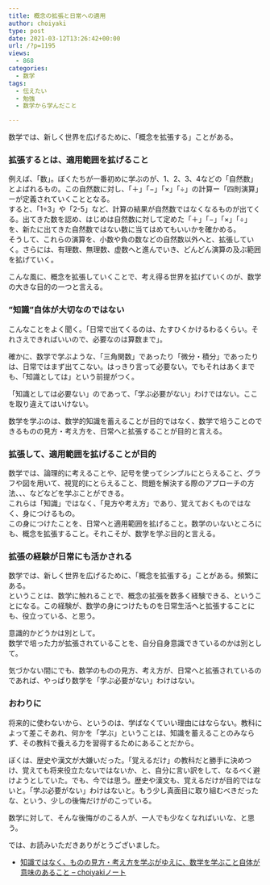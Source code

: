 ```yaml
---
title: 概念の拡張と日常への適用
author: choiyaki
type: post
date: 2021-03-12T13:26:42+00:00
url: /?p=1195
views:
  - 868
categories:
  - 数学
tags:
  - 伝えたい
  - 勉強
  - 数学から学んだこと

---
```

数学では、新しく世界を広げるために、「概念を拡張する」ことがある。

### 拡張するとは、適用範囲を拡げること

例えば、「数」。ぼくたちが一番初めに学ぶのが、1、2、3、4などの「自然数」とよばれるもの。この自然数に対し、「＋」「−」「×」「÷」の計算ー「四則演算」ーが定義されていくこととなる。  
すると、「1÷3」や「2-5」など、計算の結果が自然数ではなくなるものが出てくる。出てきた数を認め、はじめは自然数に対して定めた「＋」「−」「×」「÷」を、新たに出てきた自然数ではない数に当てはめてもいいかを確かめる。  
そうして、これらの演算を、小数や負の数などの自然数以外へと、拡張していく。さらには、有理数、無理数、虚数へと進んでいき、どんどん演算の及ぶ範囲を拡げていく。

こんな風に、概念を拡張していくことで、考え得る世界を拡げていくのが、数学の大きな目的の一つと言える。

### ”知識”自体が大切なのではない

こんなことをよく聞く。「日常で出てくるのは、たすひくかけるわるくらい。それさえできればいいので、必要なのは算数まで」。

確かに、数学で学ぶような、「三角関数」であったり「微分・積分」であったりは、日常ではまず出てこない。はっきり言って必要ない。でもそれはあくまでも、「知識としては」という前提がつく。

「知識としては必要ない」のであって、「学ぶ必要がない」わけではない。ここを取り違えてはいけない。

数学を学ぶのは、数学的知識を蓄えることが目的ではなく、数学で培うことのできるものの見方・考え方を、日常へと拡張することが目的と言える。

### 拡張して、適用範囲を拡げることが目的

数学では、論理的に考えることや、記号を使ってシンプルにとらえること、グラフや図を用いて、視覚的にとらえること、問題を解決する際のアプローチの方法、、、などなどを学ぶことができる。  
これらは「知識」ではなく、「見方や考え方」であり、覚えておくものではなく、身につけるもの。  
この身につけたことを、日常へと適用範囲を拡げること。数学のいないところにも、概念を拡張すること。それこそが、数学を学ぶ目的と言える。

### 拡張の経験が日常にも活かされる

数学では、新しく世界を広げるために、「概念を拡張する」ことがある。頻繁にある。  
ということは、数学に触れることで、概念の拡張を数多く経験できる、ということになる。この経験が、数学の身につけたものを日常生活へと拡張することにも、役立っている、と思う。

意識的かどうかは別として。  
数学で培った力が拡張されていることを、自分自身意識できているのかは別として。

気づかない間にでも、数学のものの見方、考え方が、日常へと拡張されているのであれば、やっぱり数学を「学ぶ必要がない」わけはない。

### おわりに

将来的に使わないから、というのは、学ばなくていい理由にはならない。教科によって差こそあれ、何かを「学ぶ」ということは、知識を蓄えることのみならず、その教科で養える力を習得するためにあることだから。

ぼくは、歴史や漢文が大嫌いだった。「覚えるだけ」の教科だと勝手に決めつけ、覚えても将来役立たないではないか、と、自分に言い訳をして、なるべく避けようとしていた。でも、今では思う。歴史や漢文も、覚えるだけが目的ではないと。「学ぶ必要がない」わけはないと。もう少し真面目に取り組むべきだったな、という、少しの後悔だけがのこっている。

数学に対して、そんな後悔がのこる人が、一人でも少なくなればいいな、と思う。

では、お読みいただきありがとうございました。

  * [知識ではなく、ものの見方・考え方を学ぶがゆえに、数学を学ぶこと自体が意味のあること &#8211; choiyakiノート][1]

 [1]: https://publish.obsidian.md/choiyaki/Published/%E7%9F%A5%E8%AD%98%E3%81%A7%E3%81%AF%E3%81%AA%E3%81%8F%E3%80%81%E3%82%82%E3%81%AE%E3%81%AE%E8%A6%8B%E6%96%B9%E3%83%BB%E8%80%83%E3%81%88%E6%96%B9%E3%82%92%E5%AD%A6%E3%81%B6%E3%81%8C%E3%82%86%E3%81%88%E3%81%AB%E3%80%81%E6%95%B0%E5%AD%A6%E3%82%92%E5%AD%A6%E3%81%B6%E3%81%93%E3%81%A8%E8%87%AA%E4%BD%93%E3%81%8C%E6%84%8F%E5%91%B3%E3%81%AE%E3%81%82%E3%82%8B%E3%81%93%E3%81%A8